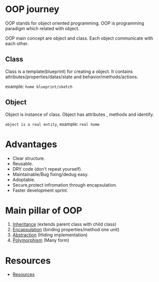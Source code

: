 # OOP journey
OOP stands for object oriented programming. OOP is programming paradigm which related with object.

OOP main concept are object and class. Each object communicate with each other.

## Class

Class is a template(blueprint) for creating a object. It contains attributes/properties/datas/state and behavior/methods/actions.

example: `home blueprint/sketch`

## Object

Object is instance of class. Object has attributes , methods and identify.

`object is a real entity`, example: `real home`

# Advantages

* Clear structure.
* Reusable.
* DRY code (don't repeat yourself).
* Maintainable/Bug fixing/dedug easy.
* Adoptable.
* Secure,protect infromation through encapsulation.
* Faster development sprint.

# Main pillar of OOP
 1. [Inheritance](https://github.com/code4mk/oop-object-oriented-oop-journey/tree/main/Inheritance) (extends parent class with child class)
 2. [Encapsulation](https://github.com/code4mk/oop-object-oriented-oop-journey/tree/main/encapsulation) (binding properties/method one unit)
 3. [Abstraction](https://github.com/code4mk/oop-object-oriented-oop-journey/tree/main/abstraction) (Hiding implementation)
 4. [Polymorphism](https://github.com/code4mk/oop-object-oriented-oop-journey/tree/main/polymorphism) (Many form)

# Resources
* [Resources](https://github.com/code4mk/oop-object-oriented-oop-journey/blob/main/resource.md)